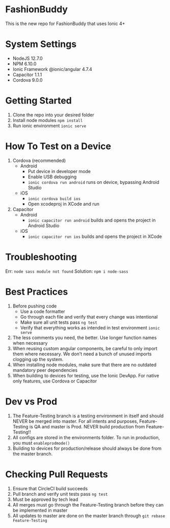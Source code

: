 # FashionBuddy
This is the new repo for FashionBuddy that uses Ionic 4+

# System Settings
* NodeJS 12.7.0
* NPM 6.10.0
* Ionic Framework @ionic/angular 4.7.4
* Capacitor 1.1.1
* Cordova 9.0.0

# Getting Started
1. Clone the repo into your desired folder
2. Install node modules `npm install`
3. Run ionic environment `ionic serve`

# How To Test on a Device
1. Cordova (recommended)
    * Android
        * Put device in developer mode
        * Enable USB debugging
        * `ionic cordova run android` runs on device, bypassing Android Studio
    * iOS
        * `ionic cordova build ios`
        * Open xcodeproj in XCode and run
2. Capacitor
     * Android
        * `ionic capacitor run android` builds and opens the project in Android Studio
     * iOS
        * `ionic capacitor run ios` builds and opens the project in XCode

# Troubleshooting
Err: `node sass module not found` Solution: `npm i node-sass`

# Best Practices
1. Before pushing code
    * Use a code formatter
    * Go through each file and verify that every change was intentional
    * Make sure all unit tests pass `ng test`
    * Verify that everything works as intended in test environment `ionic serve`
2. The less comments you need, the better. Use longer function names when necessary
3. When reusing custom angular components, be careful to only import them where necessary. We don't need a bunch of unused imports clogging up the system.
4. When installing node modules, make sure that there are no outdated mandatory peer dependencies
5. When building to devices for testing, use the Ionic DevApp. For native only features, use Cordova or Capacitor

# Dev vs Prod
1. The Feature-Testing branch is a testing environment in itself and should NEVER be merged into master. For all intents and purposes, Feature-Testing is QA and master is Prod. NEVER build production from Feature-Testing!!
2. All configs are stored in the environments folder. To run in production, you must `enableprodmode()`
3. Building to devices for production/release should always be done from the master branch.

# Checking Pull Requests
1. Ensure that CircleCI build succeeds
2. Pull branch and verify unit tests pass `ng test`
3. Must be approved by tech lead
4. All merges must go through the Feature-Testing branch before they can be implemented in master
5. All updates to master are done on the master branch through `git rebase Feature-Testing`
